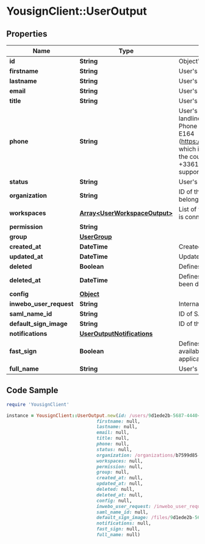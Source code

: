 # YousignClient::UserOutput

## Properties

Name | Type | Description | Notes
------------ | ------------- | ------------- | -------------
**id** | **String** | Object&#39;s ID | [optional] 
**firstname** | **String** | User&#39;s firstname | 
**lastname** | **String** | User&#39;s lastname | 
**email** | **String** | User&#39;s email address | 
**title** | **String** | User&#39;s title | [optional] 
**phone** | **String** | User&#39;s phone number (mobiles and landline telephones are supported). Phone number must be formatted to E164 (https://en.wikipedia.org/wiki/E.164) which includes the symbol &#39;+&#39; and the country code. For example : +33612131315. All countries are supported. | [optional] 
**status** | **String** | User&#39;s status | [optional] 
**organization** | **String** | ID of the organization the user belongs to | [optional] 
**workspaces** | [**Array&lt;UserWorkspaceOutput&gt;**](UserWorkspaceOutput.md) | List of workspaces to which the user is connected and has access | [optional] 
**permission** | **String** |  | [optional] 
**group** | [**UserGroup**](UserGroup.md) |  | [optional] 
**created_at** | **DateTime** | Created date of the object | [optional] 
**updated_at** | **DateTime** | Updated date of the object | [optional] 
**deleted** | **Boolean** | Defines if the User is deleted or not | [optional] 
**deleted_at** | **DateTime** | Defines the date where the user has been deleted | [optional] 
**config** | [**Object**](.md) |  | [optional] 
**inwebo_user_request** | **String** | Internal usage, should not be used | [optional] 
**saml_name_id** | **String** | ID of SAML | [optional] 
**default_sign_image** | **String** | ID of the default sign image. | [optional] 
**notifications** | [**UserOutputNotifications**](UserOutputNotifications.md) |  | [optional] 
**fast_sign** | **Boolean** | Defines if the fast signature is available for the user on the Yousign application | [optional] 
**full_name** | **String** | User&#39;s full name | [optional] 

## Code Sample

```ruby
require 'YousignClient'

instance = YousignClient::UserOutput.new(id: /users/9d1ede2b-5687-4440-bdc8-dd0bc64f668c,
                                 firstname: null,
                                 lastname: null,
                                 email: null,
                                 title: null,
                                 phone: null,
                                 status: null,
                                 organization: /organizations/b7599d85-4076-4752-94fb-8fbe10147e60,
                                 workspaces: null,
                                 permission: null,
                                 group: null,
                                 created_at: null,
                                 updated_at: null,
                                 deleted: null,
                                 deleted_at: null,
                                 config: null,
                                 inwebo_user_request: /inwebo_user_requests/b7599d85-4076-4752-94fb-8fbe10147e60,
                                 saml_name_id: null,
                                 default_sign_image: /files/9d1ede2b-5687-4440-bdc8-dd0bc64f668c,
                                 notifications: null,
                                 fast_sign: null,
                                 full_name: null)
```


